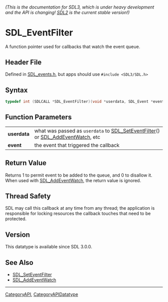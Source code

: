 ###### (This is the documentation for SDL3, which is under heavy development and the API is changing! [SDL2](https://wiki.libsdl.org/SDL2/) is the current stable version!)
# SDL_EventFilter

A function pointer used for callbacks that watch the event queue.

## Header File

Defined in [SDL_events.h](https://github.com/libsdl-org/SDL/blob/main/include/SDL3/SDL_events.h), but apps should use `#include <SDL3/SDL.h>`

## Syntax

```c
typedef int (SDLCALL *SDL_EventFilter)(void *userdata, SDL_Event *event);
```

## Function Parameters

|                  |                                                                                                                            |
| ---------------- | -------------------------------------------------------------------------------------------------------------------------- |
| **userdata**     | what was passed as `userdata` to [SDL_SetEventFilter](SDL_SetEventFilter)() or [SDL_AddEventWatch](SDL_AddEventWatch), etc |
| **event**        | the event that triggered the callback                                                                                      |

## Return Value

Returns 1 to permit event to be added to the queue, and 0 to disallow it.
When used with [SDL_AddEventWatch](SDL_AddEventWatch), the return value is
ignored.

## Thread Safety

SDL may call this callback at any time from any thread; the application is
responsible for locking resources the callback touches that need to be
protected.

## Version

This datatype is available since SDL 3.0.0.

## See Also

* [SDL_SetEventFilter](SDL_SetEventFilter)
* [SDL_AddEventWatch](SDL_AddEventWatch)

----
[CategoryAPI](CategoryAPI), [CategoryAPIDatatype](CategoryAPIDatatype)

